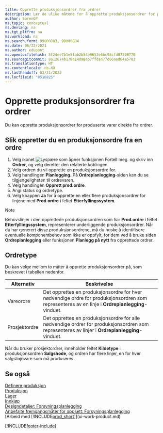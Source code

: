 ```yaml
---
title: Opprette produksjonsordrer fra ordrer
description: Lær de ulike måtene for å opprette produksjonsordrer for produserte varer direkte fra ordrer.
author: SorenGP
ms.topic: conceptual
ms.devlang: na
ms.tgt_pltfrm: na
ms.workload: na
ms.search.form: 99000883, 99000884
ms.date: 06/22/2021
ms.author: edupont
ms.openlocfilehash: 5f24ee7b1e5fab2b54e9653e6bc98cfd87200770
ms.sourcegitcommit: 8a12074b170a14d98ab7ffdad77d66aed64e5783
ms.translationtype: HT
ms.contentlocale: nb-NO
ms.lasthandoff: 03/31/2022
ms.locfileid: "8516825"
---
```

# <a name="create-production-orders-from-sales-orders"></a>Opprette produksjonsordrer fra ordrer
Du kan opprette produksjonsordrer for produserte varer direkte fra ordrer.  

## <a name="to-create-a-production-order-from-a-sales-order"></a>Slik oppretter du en produksjonsordre fra en ordre  

1.  Velg ikonet ![Lyspære som åpner funksjonen Fortell meg.](media/ui-search/search_small.png "Fortell hva du vil gjøre") og skriv inn **Ordrer**, og velg deretter den relaterte koblingen.  
2.  Velg ordren du vil opprette en produksjonsordre for.  
3.  Velg handlingen **Planlegging**. På **Ordreplanlegging**-siden kan du se tilgjengeligheten til ordrevaren.  
4.  Velg handlingen **Opprett prod.ordre**.  
5.  Angi status og ordretype.  
6.  Velg knappen **Ja** for å opprette en eller flere produksjonsordrer for linjene med **Prod.ordre** i feltet **Etterfyllingssystem**.


> [!NOTE]  
> Behovslinjer i den opprettede produksjonsordren som har **Prod.ordre** i feltet **Etterfyllingssystem**, representerer underliggende produksjonsordrer. Når du har generert disse produksjonsordrene, må du huske å identifisere eventuelle komponentbehov som ikke er oppfylt, for dem ved å bruke siden **Ordreplanlegging** eller funksjonen **Planlegg på nytt** fra opprettede ordrer. 

## <a name="order-type"></a>Ordretype  
Du kan velge mellom to måter å opprette produksjonsordrer på, som beskrevet i tabellen nedenfor.

|Alternativ|Beskrivelse|
|------|-----------|
|Vareordre|Det opprettes en produksjonsordre for hver nødvendige ordre for produksjonsordren som representeres av en linje i **Ordreplanlegging**-vinduet.|
|Prosjektordre|Det opprettes en produksjonsordre for alle nødvendige ordrer for produksjonsordren som representeres av linjer i **Ordreplanlegging**-vinduet. |

Når du bruker prosjektordrer, inneholder feltet **Kildetype** i produksjonsordren **Salgshode**, og ordren har flere linjer, en for hver salgslinjevare som må produseres.  


## <a name="see-also"></a>Se også  
[Definere produksjon](production-configure-production-processes.md)  
[Produksjon](production-manage-manufacturing.md)    
[Lager](inventory-manage-inventory.md)  
[Innkjøp](purchasing-manage-purchasing.md)  
[Designdetaljer: Forsyningsplanlegging](design-details-supply-planning.md)   
[Anbefalte fremgangsmåter for oppsett: Forsyningsplanlegging](setup-best-practices-supply-planning.md)  
[Arbeid med [!INCLUDE[prod_short](includes/prod_short.md)]](ui-work-product.md)


[!INCLUDE[footer-include](includes/footer-banner.md)]
